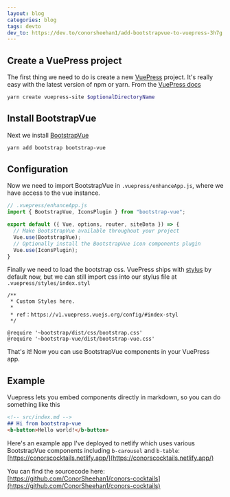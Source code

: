 ```yaml
---
layout: blog
categories: blog
tags: devto
dev_to: https://dev.to/conorsheehan1/add-bootstrapvue-to-vuepress-3h7g
---
```


## Create a VuePress project

The first thing we need to do is create a new [VuePress](https://vuepress.vuejs.org/) project. It's really easy with the latest version of npm or yarn. From the [VuePress docs](https://vuepress.vuejs.org/guide/getting-started.html#quick-start)

```bash
yarn create vuepress-site $optionalDirectoryName
```

## Install BootstrapVue

Next we install [BootstrapVue](https://bootstrap-vue.org)
```bash
yarn add bootstrap bootstrap-vue
```

## Configuration
Now we need to import BootstrapVue in `.vuepress/enhanceApp.js`, where we have access to the vue instance.

```javascript
// .vuepress/enhanceApp.js
import { BootstrapVue, IconsPlugin } from "bootstrap-vue";

export default ({ Vue, options, router, siteData }) => {
  // Make BootstrapVue available throughout your project
  Vue.use(BootstrapVue);
  // Optionally install the BootstrapVue icon components plugin
  Vue.use(IconsPlugin);
}
```

Finally we need to load the bootstrap css. VuePress ships with [stylus](https://stylus-lang.com/) by default now, but we can still import css into our stylus file at `.vuepress/styles/index.styl`

```stylus
/**
 * Custom Styles here.
 *
 * ref：https://v1.vuepress.vuejs.org/config/#index-styl
 */

@require '~bootstrap/dist/css/bootstrap.css'
@require '~bootstrap-vue/dist/bootstrap-vue.css'
```

That's it! Now you can use BootstrapVue components in your VuePress app. 

## Example
Vuepress lets you embed components directly in markdown, so you can do something like this
```md
<!-- src/index.md -->
## Hi from bootstrap-vue
<b-button>Hello world!</b-button>
```

Here's an example app I've deployed to netlify which uses various BootstrapVue components including `b-carousel` and `b-table`: [https://conorscocktails.netlify.app/](https://conorscocktails.netlify.app/)

You can find the sourcecode here: [https://github.com/ConorSheehan1/conors-cocktails](https://github.com/ConorSheehan1/conors-cocktails)